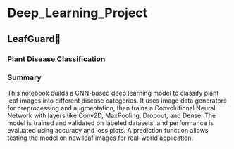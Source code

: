 # Deep_Learning_Project
## LeafGuard🌿
### Plant Disease Classification 

### Summary
This notebook builds a CNN-based deep learning model to classify plant leaf images into different disease categories. It uses image data generators for preprocessing and augmentation, then trains a Convolutional Neural Network with layers like Conv2D, MaxPooling, Dropout, and Dense. The model is trained and validated on labeled datasets, and performance is evaluated using accuracy and loss plots. A prediction function allows testing the model on new leaf images for real-world application.

